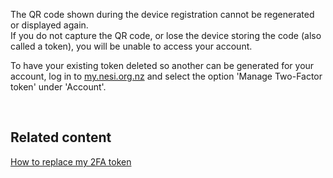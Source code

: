 The QR code shown during the device registration cannot be regenerated
or displayed again.\
If you do not capture the QR code, or lose the device storing the code
(also called a token), you will be unable to access your account. 

To have your existing token deleted so another can be generated for your
account, log in to [my.nesi.org.nz](https://my.nesi.org.nz) and select
the option \'Manage Two-Factor token\' under \'Account\'.

 

## Related content

[How to replace my 2FA
token](https://support.nesi.org.nz/hc/en-gb/articles/360000684635)

 
